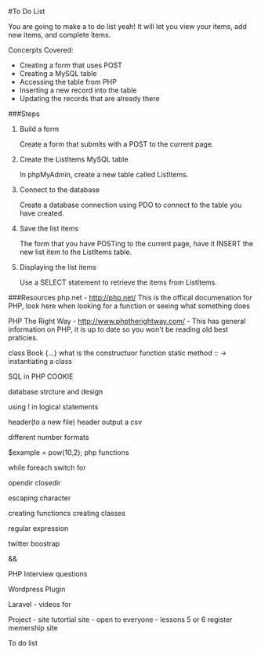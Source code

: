 #To Do List

You are going to make a to do list yeah! It will let you view your items, add new items, and complete items.

Concerpts Covered:
- Creating a form that uses POST
- Creating a MySQL table
- Accessing the table from PHP
- Inserting a new record into the table
- Updating the records that are already there

###Steps

1. Build a form

   Create a form that submits with a POST to the current page.  

2. Create the ListItems MySQL table

   In phpMyAdmin, create a new table called ListItems.  

3. Connect to the database

   Create a database connection using PDO to connect to the table you have created.  

4. Save the list items

   The form that you have POSTing to the current page, have it INSERT the new list item to the ListItems table.  

5. Displaying the list items

   Use a SELECT statement to retrieve the items from ListItems.  

###Resources
php.net - http://php.net/ This is the offical documenation for PHP, look here when looking for a function or seeing what something does

PHP The Right Way - http://www.phptherightway.com/ - This has general information on PHP, it is up to date so you won't be reading old best praticies.







class Book {...}
what is the constructuor function
static method ::
-> 
instantiating a class


SQL in PHP
COOKIE 

database strcture and design

using ! in logical statements

header(to a new file) header output a csv

different number formats 

$example = pow(10,2);
php functions

while
foreach
switch
for

opendir
closedir

escaping character

creating functioncs
creating classes

regular expression

twitter boostrap

&&

PHP Interview questions


Wordpress Plugin

Laravel - videos for 

Project - site tutortial site - open to everyone - lessons 5 or 6 register
memership site

To do list





